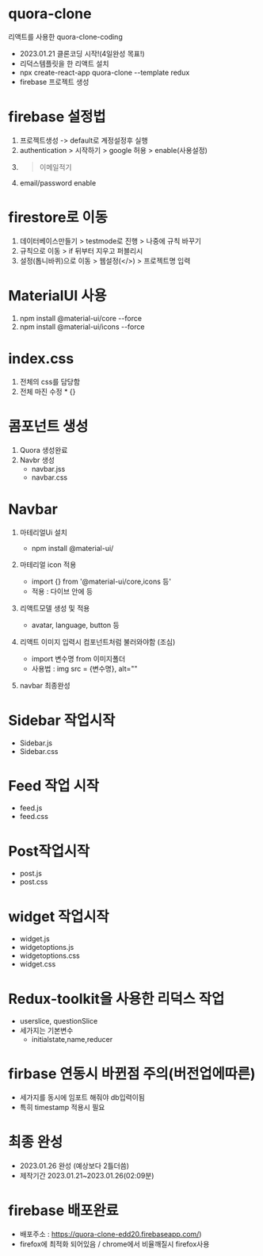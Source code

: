 # quora-clone
리액트를 사용한 quora-clone-coding
- 2023.01.21 클론코딩 시작!(4일완성 목표!)
- 리덕스템플릿을 한 리액트 설치
- npx create-react-app quora-clone --template redux
- firebase 프로젝트 생성

# firebase 설정법
 1. 프로젝트생성 -> default로 계정설정후 실행
 2. authentication > 시작하기 > google 허용 > enable(사용설정)
 3. > 이메일적기
 4.  email/password enable

# firestore로 이동
1. 데이터베이스만들기 > testmode로 진행 > 나중에 규칙 바꾸기
2. 규칙으로 이동 > if 뒤부터 지우고 퍼블리시
3. 설정(톱니바퀴)으로 이동 > 웹설정(</>) > 프로젝트명 입력

# MaterialUI 사용
1. npm install @material-ui/core --force
2. npm install @material-ui/icons --force

# index.css
1. 전체의 css를 담당함
2. 전체 마진 수정 * {}

# 콤포넌트 생성
1. Quora 생성완료
2. Navbr 생성
   - navbar.jss
   - navbar.css


# Navbar
1. 마테리얼Ui 설치
   - npm install @material-ui/
2. 마테리얼 icon 적용
   - import {} from '@material-ui/core,icons 등'
   - 적용 : 다이브 안에 <Home/> 등
3. 리액트모델 생성 및 적용
   - avatar, language, button 등

4. 리액트 이미지 입력시 컴포넌트처럼 불러와야함 (조심)
   - import 변수명 from 이미지폴더
   - 사용법 : img src = {변수명}, alt=""
 5. navbar 최종완성

# Sidebar 작업시작
 - Sidebar.js
 - Sidebar.css
  
# Feed 작업 시작
 - feed.js
 - feed.css

# Post작업시작
 - post.js
 - post.css

# widget 작업시작
 - widget.js
 - widgetoptions.js
 - widgetoptions.css
 - widget.css

# Redux-toolkit을 사용한 리덕스 작업
 - userslice, questionSlice
 - 세가지는 기본변수
   - initialstate,name,reducer
  
# firbase 연동시 바뀐점 주의(버전업에따른)
 - 세가지를 동시에 임포트 해줘야 db입력이됨
 - 특히 timestamp 적용시 필요

# 최종 완성
- 2023.01.26 완성 (예상보다 2틀더씀)
- 제작기간 2023.01.21~2023.01.26(02:09분)

# firebase 배포완료
- 배포주소 : https://quora-clone-edd20.firebaseapp.com/)
- firefox에 최적화 되어있음 / chrome에서 비율깨질시 firefox사용 
